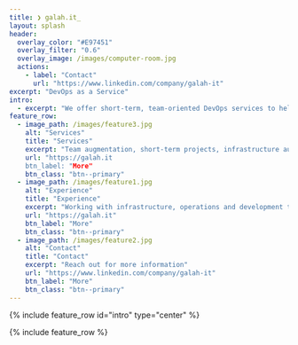 ```yaml
---
title: ❯ galah.it_
layout: splash
header:
  overlay_color: "#E97451"
  overlay_filter: "0.6"
  overlay_image: /images/computer-room.jpg
  actions:
    - label: "Contact"
      url: "https://www.linkedin.com/company/galah-it"
excerpt: "DevOps as a Service"
intro: 
  - excerpt: "We offer short-term, team-oriented DevOps services to help you achieve your goals. We can embed skilled DevOps engineers with the appropriate expertise into your team for seamless and efficient collaboration. We prioritize clear communication, team integration, and delivering results that make a difference. Let's discuss your DevOps challenges and see how we can help your team get things done."
feature_row:
  - image_path: /images/feature3.jpg
    alt: "Services"
    title: "Services"
    excerpt: "Team augmentation, short-term projects, infrastructure automation"
    url: "https://galah.it
    btn_label: "More"
    btn_class: "btn--primary"
  - image_path: /images/feature1.jpg
    alt: "Experience"
    title: "Experience"
    excerpt: "Working with infrastructure, operations and development teams"
    url: "https://galah.it"
    btn_label: "More"
    btn_class: "btn--primary"
  - image_path: /images/feature2.jpg
    alt: "Contact"
    title: "Contact"
    excerpt: "Reach out for more information"
    url: "https://www.linkedin.com/company/galah-it"
    btn_label: "More"
    btn_class: "btn--primary"
---
```


{% include feature_row id="intro" type="center" %}

{% include feature_row %}